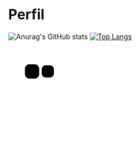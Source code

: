 # Perfil

<!-- <span style="height ">
![Anurag's GitHub stats](https://github-readme-stats.vercel.app/api?username=ingrydf12&show_icons=true&theme=radical)
</span> -->

![Anurag's GitHub stats](https://github-readme-stats.vercel.app/api?username=ingrydf12&show_icons=true&theme=radical)
[![Top Langs](https://github-readme-stats.vercel.app/api/top-langs/?username=ingrydf12&theme=tokyonight)](https://github.com/ingrydf12/github-readme-stats)

![Snake animation](https://github.com/rafaballerini/rafaballerini/blob/output/github-contribution-grid-snake.svg)
